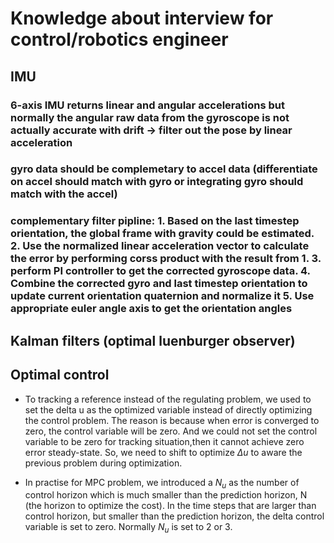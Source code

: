 # Knowledge about interview for control/robotics engineer

## IMU

### 6-axis IMU returns linear and angular accelerations but normally the angular raw data from the gyroscope is not actually accurate with drift -> filter out the pose by linear acceleration 

### gyro data should be complemetary to accel data (differentiate on accel should match with gyro or integrating gyro should match with the accel)

### complementary filter pipline: 1. Based on the last timestep orientation, the global frame with gravity could be estimated. 2. Use the normalized linear acceleration vector to calculate the error by performing corss product with the result from 1. 3. perform PI controller to get the corrected gyroscope data. 4. Combine the corrected gyro and last timestep orientation to update current orientation quaternion and normalize it 5. Use appropriate euler angle axis to get the orientation angles 

## Kalman filters (optimal luenburger observer)









## Optimal control
- To tracking a reference instead of the regulating problem, we used to set the delta u as the optimized variable instead of directly optimizing the control problem. The reason is because when error is converged to zero, the control variable will be zero. And we could not set the control variable to be zero for tracking situation,then it cannot achieve zero error steady-state. So, we need to shift to optimize $\Delta{u}$ to aware the previous problem during optimization.

- In practise for MPC problem, we introduced a $N_u$ as the number of control horizon which is much smaller than the prediction horizon, N (the horizon to optimize the cost). In the time steps that are larger than control horizon, but smaller than the prediction horizon, the delta control variable is set to zero. Normally $N_u$ is set to 2 or 3.
